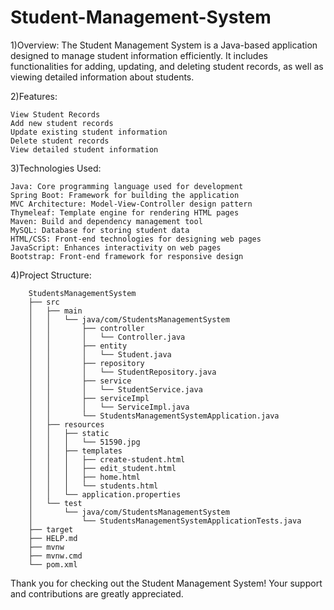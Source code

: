# Student-Management-System

1)Overview:
        The Student Management System is a Java-based application designed to manage student information efficiently. It includes functionalities for adding, updating, and deleting student records, as well as viewing              detailed information about students.

2)Features:

    View Student Records
    Add new student records
    Update existing student information
    Delete student records
    View detailed student information

3)Technologies Used:

    Java: Core programming language used for development
    Spring Boot: Framework for building the application
    MVC Architecture: Model-View-Controller design pattern
    Thymeleaf: Template engine for rendering HTML pages
    Maven: Build and dependency management tool
    MySQL: Database for storing student data
    HTML/CSS: Front-end technologies for designing web pages
    JavaScript: Enhances interactivity on web pages
    Bootstrap: Front-end framework for responsive design
    

4)Project Structure:

        StudentsManagementSystem
        ├── src
        │   ├── main
        │   │   └── java/com/StudentsManagementSystem
        │   │       ├── controller
        │   │       │   └── Controller.java
        │   │       ├── entity
        │   │       │   └── Student.java
        │   │       ├── repository
        │   │       │   └── StudentRepository.java
        │   │       ├── service
        │   │       │   └── StudentService.java
        │   │       ├── serviceImpl
        │   │       │   └── ServiceImpl.java
        │   │       └── StudentsManagementSystemApplication.java
        │   ├── resources
        │   │   ├── static
        │   │   │   └── 51590.jpg
        │   │   ├── templates
        │   │   │   ├── create-student.html
        │   │   │   ├── edit_student.html
        │   │   │   ├── home.html
        │   │   │   └── students.html
        │   │   └── application.properties
        │   └── test
        │       └── java/com/StudentsManagementSystem
        │           └── StudentsManagementSystemApplicationTests.java
        ├── target
        ├── HELP.md
        ├── mvnw
        ├── mvnw.cmd
        └── pom.xml


Thank you for checking out the Student Management System! Your support and contributions are greatly appreciated.

